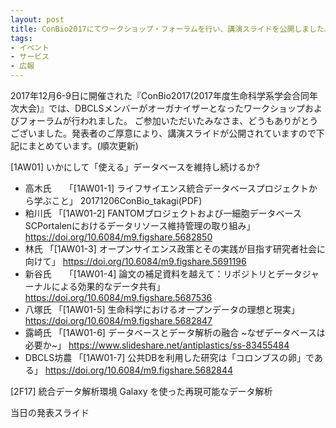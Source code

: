 ```yaml
---
layout: post
title: ConBio2017にてワークショップ・フォーラムを行い、講演スライドを公開しました。
tags:
- イベント
- サービス
- 広報
---
```


2017年12月6-9日に開催された『ConBio2017(2017年度生命科学系学会合同年次大会)』では、DBCLSメンバーがオーガナイザーとなったワークショップおよびフォーラムが行われました。
ご参加いただいたみなさま、どうもありがとうございました。発表者のご厚意により、講演スライドが公開されていますので下記にまとめています。(順次更新)

 

[1AW01] いかにして「使える」データベースを維持し続けるか?

- 高木氏　　「[1AW01-1] ライフサイエンス統合データベースプロジェクトから学ぶこと」
20171206ConBio_takagi(PDF)
- 粕川氏 「[1AW01-2] FANTOMプロジェクトおよび一細胞データベースSCPortalenにおけるデータリソース維持管理の取り組み」
https://doi.org/10.6084/m9.figshare.5682850
- 林氏 「[1AW01-3] オープンサイエンス政策とその実践が目指す研究者社会に向けて」
https://doi.org/10.6084/m9.figshare.5691196
- 新谷氏　　「[1AW01-4] 論文の補足資料を越えて：リポジトリとデータジャーナルによる効果的なデータ共有」
https://doi.org/10.6084/m9.figshare.5687536
- 八塚氏 「[1AW01-5] 生命科学におけるオープンデータの理想と現実」
https://doi.org/10.6084/m9.figshare.5682847
- 露崎氏 「[1AW01-6] データベースとデータ解析の融合 ~なぜデータベースは必要か~」
https://www.slideshare.net/antiplastics/ss-83455484
- DBCLS坊農 「[1AW01-7] 公共DBを利用した研究は「コロンブスの卵」である」
https://doi.org/10.6084/m9.figshare.5682844
 

[2F17] 統合データ解析環境 Galaxy を使った再現可能なデータ解析

当日の発表スライド